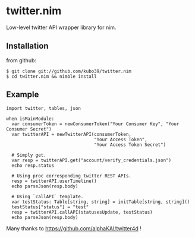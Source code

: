 # twitter.nim

Low-level twitter API wrapper library for nim.

## Installation

from github:

```
$ git clone git://github.com/kubo39/twitter.nim
$ cd twitter.nim && nimble install
```

## Example

```nimrod
import twitter, tables, json

when isMainModule:
  var consumerToken = newConsumerToken("Your Consumer Key", "Your Consumer Secret")
  var twitterAPI = newTwitterAPI(consumerToken,
                                 "Your Access Token",
                                 "Your Access Token Secret")

  # Simply get.
  var resp = twitterAPI.get("account/verify_credentials.json")
  echo resp.status

  # Using proc corresponding twitter REST APIs.
  resp = twitterAPI.userTimeline()
  echo parseJson(resp.body)

  # Using `callAPI` template.
  var testStatus: Table[string, string] = initTable[string, string]()
  testStatus["status"] = "test"
  resp = twitterAPI.callAPI(statusesUpdate, testStatus)
  echo parseJson(resp.body)
```


Many thanks to https://github.com/alphaKAI/twitter4d !
